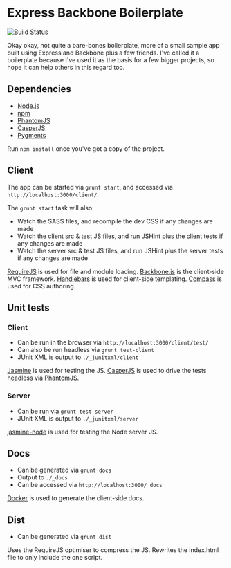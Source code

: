 # Express Backbone Boilerplate

[![Build Status](https://travis-ci.org/tanem/express-backbone-boilerplate.png)](https://travis-ci.org/tanem/express-backbone-boilerplate)

Okay okay, not quite a bare-bones boilerplate, more of a small sample app built using Express and Backbone plus a few friends. I've called it a boilerplate because I've used it as the basis for a few bigger projects, so hope it can help others in this regard too. 

## Dependencies

 * [Node.js](http://nodejs.org/)
 * [npm](https://npmjs.org/)
 * [PhantomJS](http://phantomjs.org/)
 * [CasperJS](http://casperjs.org/installation.html)
 * [Pygments](http://pygments.org/download/)
 
Run `npm install` once you've got a copy of the project.

## Client

The app can be started via `grunt start`, and accessed via `http://localhost:3000/client/`.

The `grunt start` task will also:

 * Watch the SASS files, and recompile the dev CSS if any changes are made
 * Watch the client src & test JS files, and run JSHint plus the client tests if any changes are made
 * Watch the server src & test JS files, and run JSHint plus the server tests if any changes are made

[RequireJS](http://requirejs.org/) is used for file and module loading. [Backbone.js](http://backbonejs.org/) is the client-side MVC framework. [Handlebars](http://handlebarsjs.com/) is used for client-side templating. [Compass](http://compass-style.org/) is used for CSS authoring.

## Unit tests

### Client

 * Can be run in the browser via `http://localhost:3000/client/test/`
 * Can also be run headless via `grunt test-client`
 * JUnit XML is output to `./_junitxml/client`

[Jasmine](http://pivotal.github.com/jasmine/) is used for testing the JS. [CasperJS](http://casperjs.org/) is used to drive the tests headless via [PhantomJS](http://phantomjs.org/).

### Server

 * Can be run via `grunt test-server`
 * JUnit XML is output to `./_junitxml/server`

[jasmine-node](https://github.com/mhevery/jasmine-node) is used for testing the Node server JS.

## Docs

 * Can be generated via `grunt docs`
 * Output to `./_docs`
 * Can be accessed via `http://localhost:3000/_docs`

[Docker](https://github.com/Prevole/grunt-docker) is used to generate the client-side docs.

## Dist

 * Can be generated via `grunt dist`

Uses the RequireJS optimiser to compress the JS. Rewrites the index.html file to only include the one script.
